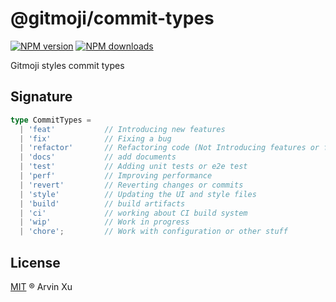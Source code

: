 # @gitmoji/commit-types

[![NPM version][type-image]][type-url] [![NPM downloads][download-image]][download-url]

Gitmoji styles commit types

## Signature

```typescript
type CommitTypes =
  | 'feat'           // Introducing new features
  | 'fix'            // Fixing a bug
  | 'refactor'       // Refactoring code (Not Introducing features or fix)
  | 'docs'           // add documents
  | 'test'           // Adding unit tests or e2e test
  | 'perf'           // Improving performance
  | 'revert'         // Reverting changes or commits
  | 'style'          // Updating the UI and style files
  | 'build'          // build artifacts
  | 'ci'             // working about CI build system
  | 'wip'            // Work in progress
  | 'chore';         // Work with configuration or other stuff
```

## License

[MIT](../../LICENSE) ® Arvin Xu

<!-- npm url -->

[type-image]: http://img.shields.io/npm/v/@gitmoji/commit-types.svg?color=deepgreen&label=latest
[type-url]: http://npmjs.org/package/@gitmoji/commit-types
[download-image]: https://img.shields.io/npm/dm/@gitmoji/commit-types.svg
[download-url]: https://npmjs.org/package/commit-types
